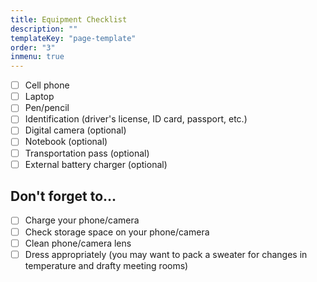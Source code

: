 ```yaml
---
title: Equipment Checklist
description: ""
templateKey: "page-template"
order: "3"
inmenu: true
---
```


- [ ] Cell phone
- [ ] Laptop
- [ ] Pen/pencil
- [ ] Identification (driver's license, ID card, passport, etc.)
- [ ] Digital camera (optional)
- [ ] Notebook (optional)
- [ ] Transportation pass (optional)
- [ ] External battery charger (optional)

## Don't forget to...

- [ ] Charge your phone/camera
- [ ] Check storage space on your phone/camera
- [ ] Clean phone/camera lens
- [ ] Dress appropriately (you may want to pack a sweater for changes in temperature and drafty meeting rooms)
